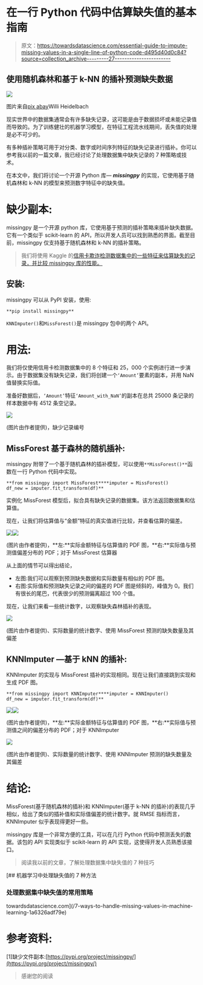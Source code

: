 # 在一行 Python 代码中估算缺失值的基本指南

> 原文：<https://towardsdatascience.com/essential-guide-to-impute-missing-values-in-a-single-line-of-python-code-d495d40d0c84?source=collection_archive---------27----------------------->

## 使用随机森林和基于 k-NN 的插补预测缺失数据

![](img/8bd5569c8ff7499664095417f9565460.png)

图片来自[pix abay](https://pixabay.com/?utm_source=link-attribution&amp;utm_medium=referral&amp;utm_campaign=image&amp;utm_content=693870)Willi Heidelbach

现实世界中的数据集通常会有许多缺失记录，这可能是由于数据损坏或未能记录值而导致的。为了训练健壮的机器学习模型，在特征工程流水线期间，丢失值的处理是必不可少的。

有多种插补策略可用于对分类、数字或时间序列特征的缺失记录进行插补。你可以参考我以前的一篇文章，我已经讨论了处理数据集中缺失记录的 7 种策略或技术。

在本文中，我们将讨论一个开源 Python 库— ***missingpy*** 的实现，它使用基于随机森林和 k-NN 的模型来预测数字特征中的缺失值。

# 缺少副本:

missingpy 是一个开源 python 库，它使用基于预测的插补策略来插补缺失数据。它有一个类似于 scikit-learn 的 API，所以开发人员可以找到熟悉的界面。截至目前，missingpy 仅支持基于随机森林和 k-NN 的插补策略。

> 我们将使用 Kaggle 的[信用卡欺诈检测数据集中的一些特征来估算缺失的记录，并比较 missingpy 库的性能。](https://www.kaggle.com/mlg-ulb/creditcardfraud)

## 安装:

missingpy 可以从 PyPI 安装，使用:

```
**pip install missingpy**
```

`KNNImputer()`和`MissForest()`是 missingpy 包中的两个 API。

# 用法:

我们将仅使用信用卡检测数据集中的 8 个特征和 25，000 个实例进行进一步演示。由于数据集没有缺失记录，我们将创建一个`‘Amount’`要素的副本，并用 NaN 值替换实际值。

准备好数据后，`‘Amount’`特征`‘Amount_with_NaN’`的副本在总共 25000 条记录的样本数据中有 4512 条空记录。

![](img/9f5fc5bb679874844b1d78f540e8e89e.png)

(图片由作者提供)，缺少记录编号

## MissForest 基于森林的随机插补:

missingpy 附带了一个基于随机森林的插补模型，可以使用`**MissForest()**`函数在一行 Python 代码中实现。

```
**from missingpy import MissForest****imputer = MissForest()
df_new = imputer.fit_transform(df)**
```

实例化 MissForest 模型后，拟合具有缺失记录的数据集。该方法返回数据集和估算值。

现在，让我们将估算值与“金额”特征的真实值进行比较，并查看估算的偏差。

![](img/dcb08c1d7450965b58fb38d807bcc75a.png)![](img/f383cbb499b11dc5bc49d2c5e53da334.png)

(图片由作者提供)，**左:**实际金额特征与估算值的 PDF 图，**右:**实际值与预测值偏差分布的 PDF；对于 MissForest 估算器

从上面的情节可以得出结论，

*   左图:我们可以观察到预测缺失数据和实际数量有相似的 PDF 图。
*   右图:实际值和预测缺失记录之间的偏差的 PDF 图是倾斜的，峰值为 0。我们有很长的尾巴，代表很少的预测偏离超过 100 个值。

现在，让我们来看一些统计数字，以观察缺失森林插补的表现。

![](img/4a3049483a4403efa70bf72a23faa5cd.png)

(图片由作者提供)、实际数量的统计数字、使用 MissForest 预测的缺失数量及其偏差

## KNNImputer —基于 kNN 的插补:

KNNImputer 的实现与 MissForest 插补的实现相同。现在让我们直接跳到实现和生成 PDF 图。

```
**from missingpy import KNNImputer****imputer = KNNImputer()
df_new = imputer.fit_transform(df)**
```

![](img/ceaa2213eca9930dedccc267a8df7046.png)![](img/068e0f9bcd8078b0972c03a626233621.png)

(图片由作者提供)，**左:**实际金额特征与估算值的 PDF 图，**右:**实际值与预测值之间的偏差分布的 PDF；对于 KNNImputer

![](img/9ab741517039239a28832246154f4146.png)

(图片由作者提供)、实际数量的统计数字、使用 KNNImputer 预测的缺失数量及其偏差

# 结论:

MissForest(基于随机森林的插补)和 KNNImputer(基于 k-NN 的插补)的表现几乎相似，给出了类似的插补值和实际值偏差的统计数字。就 RMSE 指标而言，KNNImputer 似乎表现得更好一些。

missingpy 库是一个非常方便的工具，可以在几行 Python 代码中预测丢失的数据。该包的 API 实现类似于 scikit-learn 的 API 实现，这使得开发人员熟悉该接口。

> 阅读我以前的文章，了解处理数据集中缺失值的 7 种技巧

[](/7-ways-to-handle-missing-values-in-machine-learning-1a6326adf79e) [## 机器学习中处理缺失值的 7 种方法

### 处理数据集中缺失值的常用策略

towardsdatascience.com](/7-ways-to-handle-missing-values-in-machine-learning-1a6326adf79e) 

# 参考资料:

[1]缺少文件副本:[https://pypi.org/project/missingpy/](https://pypi.org/project/missingpy/)

> 感谢您的阅读